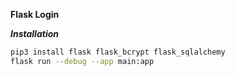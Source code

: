 **Flask Login**

***Installation***

```bash
pip3 install flask flask_bcrypt flask_sqlalchemy
flask run --debug --app main:app
```